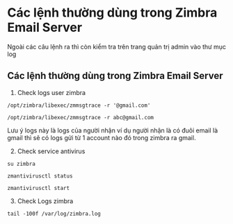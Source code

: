 # Các lệnh thường dùng trong Zimbra Email Server

Ngoài các câu lệnh ra thì còn kiểm tra trên trang quản trị admin vào thư mục log

## Các lệnh thường dùng trong Zimbra Email Server

1. Check logs user zimbra
```
/opt/zimbra/libexec/zmmsgtrace -r '@gmail.com'

/opt/zimbra/libexec/zmmsgtrace -r​​ abc@gmail.com

```
Lưu ý logs này là logs của người nhận ví dụ​​ người nhận là có đuôi email là gmail thì sẽ​​ có logs gửi từ​​ 1 account nào đó trong zimbra ra gmail.

2. Check service antivirus
```
su zimbra

zmantivirusctl status

zmantivirusctl start

``` 


3. Check Logs zimbra

```
tail -100f /var/log/zimbra.log
```

